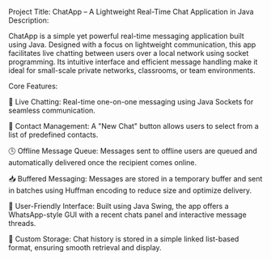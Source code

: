 Project Title: ChatApp – A Lightweight Real-Time Chat Application in Java
Description:

ChatApp is a simple yet powerful real-time messaging application built using Java. Designed with a focus on lightweight communication, this app facilitates live chatting between users over a local network using socket programming. Its intuitive interface and efficient message handling make it ideal for small-scale private networks, classrooms, or team environments.

Core Features:

💬 Live Chatting: Real-time one-on-one messaging using Java Sockets for seamless communication.

👤 Contact Management: A "New Chat" button allows users to select from a list of predefined contacts.

🕓 Offline Message Queue: Messages sent to offline users are queued and automatically delivered once the recipient comes online.

📥 Buffered Messaging: Messages are stored in a temporary buffer and sent in batches using Huffman encoding to reduce size and optimize delivery.

🔐 User-Friendly Interface: Built using Java Swing, the app offers a WhatsApp-style GUI with a recent chats panel and interactive message threads.

📁 Custom Storage: Chat history is stored in a simple linked list-based format, ensuring smooth retrieval and display.
